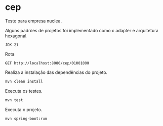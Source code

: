 # cep
Teste para empresa nuclea.

Alguns padrões de projetos foi implementado como o adapter e arquitetura hexagonal.

```text
JDK 21
```
Rota
```http
GET http://localhost:8080/cep/01001000
```

Realiza a instalação das dependências do projeto.
```bash
mvn clean install
```

Executa os testes.
```bash
mvn test
```

Executa o projeto.
```bash
mvn spring-boot:run
```
